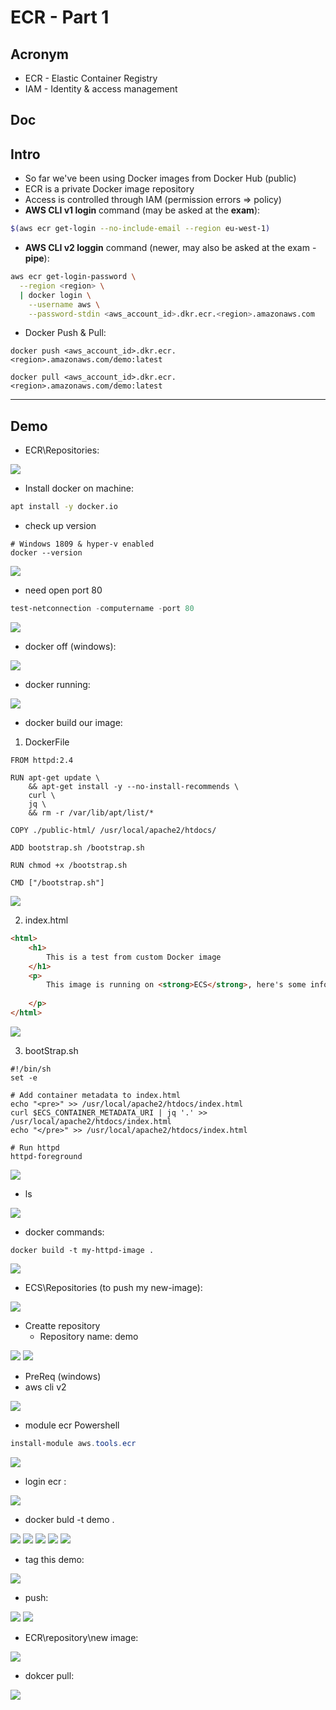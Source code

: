 # ECR - Part 1

## Acronym
* ECR - Elastic Container Registry
* IAM - Identity & access management

## Doc

## Intro
* So far we've been using Docker images from Docker Hub (public)
* ECR is a private Docker image repository
* Access is controlled through IAM (permission errors => policy)
* **AWS CLI v1 login** command (may be asked at the **exam**):
````bash
$(aws ecr get-login --no-include-email --region eu-west-1)
````
* **AWS CLI v2 loggin** command (newer, may also be asked at the exam -**pipe**):
````bash
aws ecr get-login-password \
  --region <region> \
  | docker login \
    --username aws \
    --password-stdin <aws_account_id>.dkr.ecr.<region>.amazonaws.com
````
* Docker Push & Pull:
````docker
docker push <aws_account_id>.dkr.ecr.<region>.amazonaws.com/demo:latest
````
````docker
docker pull <aws_account_id>.dkr.ecr.<region>.amazonaws.com/demo:latest
````

---

## Demo
* ECR\Repositories:

[<img src="https://i.imgur.com/lOWA4q4.png">](https://i.imgur.com/lOWA4q4.png)

* Install docker on machine:
````bash
apt install -y docker.io
````
* check up version
````docker
# Windows 1809 & hyper-v enabled
docker --version
````
[<img src="https://i.imgur.com/TYzEj8I.png">](https://i.imgur.com/TYzEj8I.png)

* need open port 80
````powershell
test-netconnection -computername -port 80
````
[<img src="https://i.imgur.com/MQIBpCd.png">](https://i.imgur.com/MQIBpCd.png)

* docker off (windows):

[<img src="https://i.imgur.com/OaLDPI5.png">](https://i.imgur.com/OaLDPI5.png)

* docker running:

[<img src="https://i.imgur.com/VWcvw9d.png">](https://i.imgur.com/VWcvw9d.png)

* docker build our image:

1) DockerFile
````dokcerFile
FROM httpd:2.4

RUN apt-get update \
    && apt-get install -y --no-install-recommends \
    curl \
    jq \
    && rm -r /var/lib/apt/list/*

COPY ./public-html/ /usr/local/apache2/htdocs/

ADD bootstrap.sh /bootstrap.sh

RUN chmod +x /bootstrap.sh

CMD ["/bootstrap.sh"]
````
[<img src="https://i.imgur.com/GwwFqRn.png">](https://i.imgur.com/GwwFqRn.png)

2) index.html
````html
<html>
    <h1>
        This is a test from custom Docker image
    </h1>
    <p>
        This image is running on <strong>ECS</strong>, here's some info about this container & task:
        
    </p>
</html>
````
[<img src="https://i.imgur.com/GwZMcrn.png">](https://i.imgur.com/GwZMcrn.png)

3) bootStrap.sh
````shell
#!/bin/sh
set -e

# Add container metadata to index.html
echo "<pre>" >> /usr/local/apache2/htdocs/index.html
curl $ECS_CONTAINER_METADATA_URI | jq '.' >> /usr/local/apache2/htdocs/index.html
echo "</pre>" >> /usr/local/apache2/htdocs/index.html

# Run httpd
httpd-foreground
````
[<img src="https://i.imgur.com/HSbNPQw.png">](https://i.imgur.com/HSbNPQw.png)

* ls 

[<img src="https://i.imgur.com/PNeVjEC.png">](https://i.imgur.com/PNeVjEC.png)

* docker commands:
````dokcer
docker build -t my-httpd-image .
````
[<img src="https://i.imgur.com/SbJMuZG.png">](https://i.imgur.com/SbJMuZG.png)

* ECS\Repositories (to push my new-image):

[<img src="https://i.imgur.com/G8PGYnb.png">](https://i.imgur.com/G8PGYnb.png)

* Creatte repository
    * Repository name: demo
    
[<img src="https://i.imgur.com/sBmQYGq.png">](https://i.imgur.com/sBmQYGq.png)
[<img src="https://i.imgur.com/bVWIaFz.png">](https://i.imgur.com/bVWIaFz.png)

* PreReq (windows)
* aws cli v2

[<img src="https://i.imgur.com/fDApg6Y.png">](https://i.imgur.com/fDApg6Y.png)

* module ecr Powershell
````powershell
install-module aws.tools.ecr
````
[<img src="https://i.imgur.com/Vx9hDyR.png">](https://i.imgur.com/Vx9hDyR.png)

* login ecr :

[<img src="https://i.imgur.com/n5T6PTH.png">](https://i.imgur.com/n5T6PTH.png)

* docker buld -t demo .

[<img src="https://i.imgur.com/h9lnhlp.png">](https://i.imgur.com/h9lnhlp.png)
[<img src="https://i.imgur.com/smSqIhq.png">](https://i.imgur.com/smSqIhq.png)
[<img src="https://i.imgur.com/T6JkJ5j.png">](https://i.imgur.com/T6JkJ5j.png)
[<img src="https://i.imgur.com/PK1jzlh.png">](https://i.imgur.com/PK1jzlh.png)
[<img src="https://i.imgur.com/BzUa2iu.png">](https://i.imgur.com/BzUa2iu.png)

* tag this demo:

[<img src="https://i.imgur.com/bvCSLFI.png">](https://i.imgur.com/bvCSLFI.png)

* push:

[<img src="https://i.imgur.com/D7YoKxk.png">](https://i.imgur.com/D7YoKxk.png)
[<img src="https://i.imgur.com/yhJefqc.png">](https://i.imgur.com/yhJefqc.png)

* ECR\repository\new image:

[<img src="https://i.imgur.com/FlQEMcz.png">](https://i.imgur.com/FlQEMcz.png)

* dokcer pull:

[<img src="https://i.imgur.com/BpBK7me.png">](https://i.imgur.com/BpBK7me.png)
